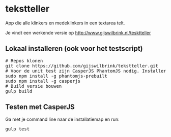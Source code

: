 # tekstteller
App die alle klinkers en medeklinkers in een textarea telt.

Je vindt een werkende versie op http://www.gijswilbrink.nl/tesktteller

## Lokaal installeren (ook voor het testscript)
<pre>
# Repos klonen
git clone https://github.com/gijswilbrink/tekstteller.git
# Voor de unit test zijn CasperJS PhantomJS nodig. Installeren met:
sudo npm install -g phantomjs-prebuilt
sudo npm install -g casperjs
# Build versie bouwen
gulp build
</pre>

## Testen met CasperJS
Ga met je command line naar de installatiemap en run:
<pre>
gulp test
</pre>

